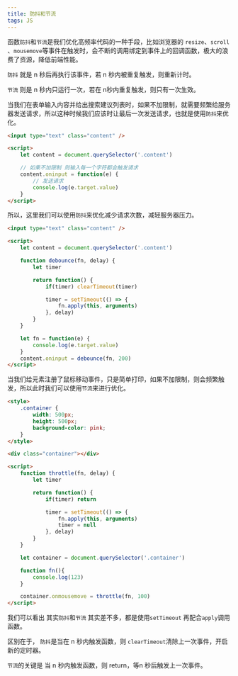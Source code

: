 ```yaml
---
title: 防抖和节流
tags: JS
---
```


函数`防抖`和`节流`是我们优化高频率代码的一种手段，比如浏览器的 `resize`、`scroll` 、`mousemove`等事件在触发时，会不断的调用绑定到事件上的回调函数，极大的浪费了资源，降低前端性能。

`防抖` 就是 n 秒后再执行该事件，若 n 秒内被重复触发，则重新计时。

`节流` 则是  n 秒内只运行一次，若在 n秒内重复触发，则只有一次生效。

<!--more-->

当我们在表单输入内容并给出搜索建议列表时，如果不加限制，就需要频繁给服务器发送请求，所以这种时候我们应该时让最后一次发送请求，也就是使用`防抖`来优化。

```html
<input type="text" class="content" />

<script>
    let content = document.querySelector('.content')

    // 如果不加限制 则输入每一个字符都会触发请求
    content.oninput = function(e) {
        // 发送请求
        console.log(e.target.value)
    }
</script>
```

所以，这里我们可以使用`防抖`来优化减少请求次数，减轻服务器压力。

```html
<input type="text" class="content" />

<script>
    let content = document.querySelector('.content')

    function debounce(fn, delay) {
        let timer 

        return function() {
            if(timer) clearTimeout(timer)

            timer = setTimeout(() => {
                fn.apply(this, arguments)
            }, delay)
        }
    }

    let fn = function(e) {
        console.log(e.target.value)
    }
    content.oninput = debounce(fn, 200)
</script>
```

当我们给元素注册了鼠标移动事件，只是简单打印，如果不加限制，则会频繁触发，所以此时我们可以使用`节流`来进行优化。

```html
<style>
    .container {
        width: 500px;
        height: 500px;
        background-color: pink;
    }
</style>

<div class="container"></div>

<script>
    function throttle(fn, delay) {
        let timer  

        return function() {
            if(timer) return

            timer = setTimeout(() => {
                fn.apply(this, arguments)
                timer = null
            }, delay)
        }
    }

    let container = document.querySelector('.container')

    function fn(){
        console.log(123)
    }

    container.onmousemove = throttle(fn, 100)
</script>
```

我们可以看出 其实`防抖`和`节流` 其实差不多，都是使用`setTimeout` 再配合`apply`调用函数。

区别在于， `防抖`是当在 n 秒内触发函数，则 `clearTimeout`清除上一次事件，开启新的定时器。

`节流`的关键是 当 n 秒内触发函数，则 return，等n 秒后触发上一次事件。